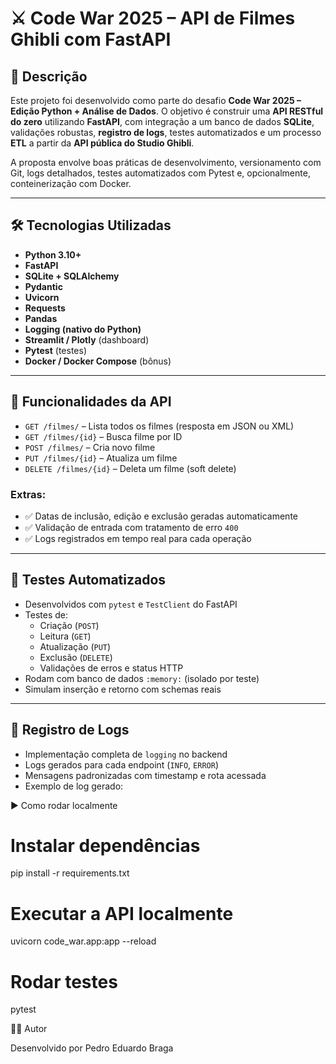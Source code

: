 # ⚔️ Code War 2025 – API de Filmes Ghibli com FastAPI

## 📌 Descrição

Este projeto foi desenvolvido como parte do desafio **Code War 2025 – Edição Python + Análise de Dados**. O objetivo é construir uma **API RESTful do zero** utilizando **FastAPI**, com integração a um banco de dados **SQLite**, validações robustas, **registro de logs**, testes automatizados e um processo **ETL** a partir da **API pública do Studio Ghibli**.

A proposta envolve boas práticas de desenvolvimento, versionamento com Git, logs detalhados, testes automatizados com Pytest e, opcionalmente, conteinerização com Docker.

---

## 🛠️ Tecnologias Utilizadas

- **Python 3.10+**
- **FastAPI**
- **SQLite + SQLAlchemy**
- **Pydantic**
- **Uvicorn**
- **Requests**
- **Pandas**
- **Logging (nativo do Python)**
- **Streamlit / Plotly** (dashboard)
- **Pytest** (testes)
- **Docker / Docker Compose** (bônus)

---

## 🔄 Funcionalidades da API

- `GET /filmes/` – Lista todos os filmes (resposta em JSON ou XML)
- `GET /filmes/{id}` – Busca filme por ID
- `POST /filmes/` – Cria novo filme
- `PUT /filmes/{id}` – Atualiza um filme
- `DELETE /filmes/{id}` – Deleta um filme (soft delete)

### Extras:
- ✅ Datas de inclusão, edição e exclusão geradas automaticamente
- ✅ Validação de entrada com tratamento de erro `400`
- ✅ Logs registrados em tempo real para cada operação

---

## 🧪 Testes Automatizados

- Desenvolvidos com `pytest` e `TestClient` do FastAPI
- Testes de:
  - Criação (`POST`)
  - Leitura (`GET`)
  - Atualização (`PUT`)
  - Exclusão (`DELETE`)
  - Validações de erros e status HTTP
- Rodam com banco de dados `:memory:` (isolado por teste)
- Simulam inserção e retorno com schemas reais

---

## 📝 Registro de Logs

- Implementação completa de `logging` no backend
- Logs gerados para cada endpoint (`INFO`, `ERROR`)
- Mensagens padronizadas com timestamp e rota acessada
- Exemplo de log gerado:

▶️ Como rodar localmente

# Instalar dependências
pip install -r requirements.txt

# Executar a API localmente
uvicorn code_war.app:app --reload

# Rodar testes
pytest

👨‍💻 Autor

Desenvolvido por Pedro Eduardo Braga
